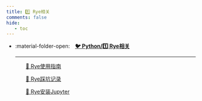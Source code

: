 ```yaml
---
title: 1️⃣ Rye相关
comments: false
hide:
   - toc
---
```


<div class="grid cards index-info" markdown>

-   :material-folder-open:&emsp;__[🐦 Python/1️⃣ Rye相关](./index.md)__

	---

	&emsp;&emsp;[🥎 Rye使用指南](./A.md)

	&emsp;&emsp;[🧩 Rye踩坑记录](./B.md)

	&emsp;&emsp;[🔫 Rye安装Jupyter](./C.md)

</div>